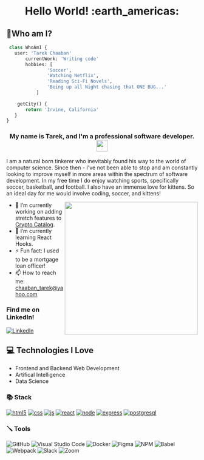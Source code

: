 <h1 align="center">
Hello World! :earth_americas:
</h1>

## 🧐Who am I?
 ```python
  class WhoAmI {
 	user: 'Tarek Chaaban'
		currentWork: 'Writing code'
		hobbies: [
				'Soccer',
				'Watching Netflix',
				'Reading Sci-Fi Novels',
				'Being up all Night chasing that ONE BUG...'
			]
	
	 getCity() {
		return 'Irvine, California'
	}
 }
 ```
 <h3 align="center">
My name is Tarek, and I'm a professional software developer. <img src="https://media.giphy.com/media/hvRJCLFzcasrR4ia7z/giphy.gif" width="30">
</h3>

I am a natural born tinkerer who inevitably found his way to the world of computer science. Since then - I've not been able to stop and am constantly looking to improve myself in more areas within the spectrum of software development. In my free time I do enjoy watching sports, specifically soccer, basketball, and football. I also have an immense love for kittens. So an ideal day for me would involve coding, soccer, and kittens! 

<img src="https://github.com/demartini/demartini/blob/master/code.gif" align="right" width="350" style="max-width: 100%;" />

- 🔭 I’m currently working on adding stretch features to <a href="https://tarekchaaban.github.io/crypto-catalog/">Crypto Catalog</a>.
- 🌱 I’m currently learning React Hooks.
- ⚡ Fun fact: I used to be a mortgage loan officer!
- 📫 How to reach me: <a href="mailto:chaaban_tarek@yahoo.com">chaaban_tarek@yahoo.com</a>

### Find me on LinkedIn!
<a href="https://www.linkedin.com/in/tarek-chaaban/">![LinkedIn](https://img.shields.io/badge/linkedin-%230077B5.svg?style=for-the-badge&logo=linkedin&logoColor=white) </a>

 ## :computer: Technologies I Love
 * Frontend and Backend Web Development
* Artifical Intelligence
* Data Science
### :books: Stack
<a target="_blank" rel="noopener noreferrer nofollow" href="https://user-images.githubusercontent.com/49361894/194736004-a8430d19-7685-440b-bb59-58412591cb39.svg"><img src="https://user-images.githubusercontent.com/49361894/194736004-a8430d19-7685-440b-bb59-58412591cb39.svg" alt="html5" style="max-width: 100%;"></a>
<a target="_blank" rel="noopener noreferrer nofollow" href="https://user-images.githubusercontent.com/49361894/194736008-f444cf88-9615-411a-b5c6-a86798b43180.svg"><img src="https://user-images.githubusercontent.com/49361894/194736008-f444cf88-9615-411a-b5c6-a86798b43180.svg" alt="css" style="max-width: 100%;"></a>
<a target="_blank" rel="noopener noreferrer nofollow" href="https://user-images.githubusercontent.com/49361894/194735990-a92a1544-6f6b-4ebf-9eb1-3148a1b69a7b.svg"><img src="https://user-images.githubusercontent.com/49361894/194735990-a92a1544-6f6b-4ebf-9eb1-3148a1b69a7b.svg" alt="js" style="max-width: 100%;"></a>
<a target="_blank" rel="noopener noreferrer nofollow" href="https://user-images.githubusercontent.com/49361894/194735984-0088c501-2ea1-447b-922d-1947c60af3f2.svg"><img src="https://user-images.githubusercontent.com/49361894/194735984-0088c501-2ea1-447b-922d-1947c60af3f2.svg" alt="react" style="max-width: 100%;"></a>
<a target="_blank" rel="noopener noreferrer nofollow" href="https://user-images.githubusercontent.com/49361894/194735997-ca439a7b-de9b-44fb-98df-de0e348c982d.svg"><img src="https://user-images.githubusercontent.com/49361894/194735997-ca439a7b-de9b-44fb-98df-de0e348c982d.svg" alt="node" style="max-width: 100%;"></a>
<a target="_blank" rel="noopener noreferrer nofollow" href="https://user-images.githubusercontent.com/49361894/194735999-9b43342d-522b-41a9-823d-318362c82aac.svg"><img src="https://user-images.githubusercontent.com/49361894/194735999-9b43342d-522b-41a9-823d-318362c82aac.svg" alt="express" style="max-width: 100%;"></a>
<a target="_blank" rel="noopener noreferrer nofollow" href="https://user-images.githubusercontent.com/49361894/194736013-02d95228-339d-46a2-8fd0-75cd8d288194.svg"><img src="https://user-images.githubusercontent.com/49361894/194736013-02d95228-339d-46a2-8fd0-75cd8d288194.svg" alt="postgresql" style="max-width: 100%;"></a>

### :screwdriver: Tools

![GitHub](https://img.shields.io/badge/github-%23121011.svg?style=for-the-badge&logo=github&logoColor=white)
![Visual Studio Code](https://img.shields.io/badge/Visual%20Studio%20Code-0078d7.svg?style=for-the-badge&logo=visual-studio-code&logoColor=white)
![Docker](https://img.shields.io/badge/docker-%230db7ed.svg?style=for-the-badge&logo=docker&logoColor=white)
![Figma](https://img.shields.io/badge/figma-%23F24E1E.svg?style=for-the-badge&logo=figma&logoColor=white)
![NPM](https://img.shields.io/badge/NPM-%23000000.svg?style=for-the-badge&logo=npm&logoColor=white)
![Babel](https://img.shields.io/badge/Babel-F9DC3e?style=for-the-badge&logo=babel&logoColor=black)
![Webpack](https://img.shields.io/badge/webpack-%238DD6F9.svg?style=for-the-badge&logo=webpack&logoColor=black)
![Slack](https://img.shields.io/badge/Slack-4A154B?style=for-the-badge&logo=slack&logoColor=white)
![Zoom](https://img.shields.io/badge/Zoom-2D8CFF?style=for-the-badge&logo=zoom&logoColor=white)

<!--
**Tarekchaaban/Tarekchaaban** is a ✨ _special_ ✨ repository because its `README.md` (this file) appears on your GitHub profile.

Here are some ideas to get you started:

- 🔭 I’m currently working on ...
- 🌱 I’m currently learning ...
- 👯 I’m looking to collaborate on ...
- 🤔 I’m looking for help with ...
- 💬 Ask me about ...
- 📫 How to reach me: ...
- 😄 Pronouns: ...
- ⚡ Fun fact: ...
-->
